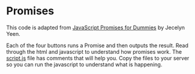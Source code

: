 # Promises

This code is adapted from [JavaScript Promises for Dummies](https://scotch.io/tutorials/javascript-promises-for-dummies) by Jecelyn Yeen.

Each of the four buttons runs a Promise and then outputs the result. Read through the html and javascript to understand how promises work.  The [script.js](script.js) file has comments that will help you.  Copy the files to your server so you can run the javascript to understand what is happening.
